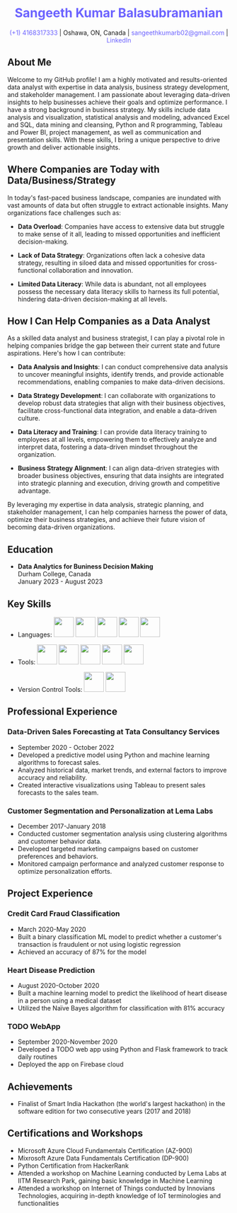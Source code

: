 <div align="center">
  <h1 style="color:#6C63FF;">Sangeeth Kumar Balasubramanian</h1>

  <p>
    <a href="tel:+14168317333" style="text-decoration:none; color:#6C63FF;">(+1) 4168317333</a> |
    Oshawa, ON, Canada |
    <a href="mailto:sangeethkumarb02@gmail.com" style="text-decoration:none; color:#6C63FF;">sangeethkumarb02@gmail.com</a> |
    <a href="https://www.linkedin.com/in/Sangeeth-kumar-18b5b915a" style="text-decoration:none; color:#6C63FF;">LinkedIn</a>
  </p>
</div>

## About Me
Welcome to my GitHub profile! I am a highly motivated and results-oriented data analyst with expertise in data analysis, business strategy development, and stakeholder management. I am passionate about leveraging data-driven insights to help businesses achieve their goals and optimize performance.
I have a strong background in business strategy. My skills include data analysis and visualization, statistical analysis and modeling, advanced Excel and SQL, data mining and cleansing, Python and R programming, Tableau and Power BI, project management, as well as communication and presentation skills. With these skills, I bring a unique perspective to drive growth and deliver actionable insights.

## Where Companies are Today with Data/Business/Strategy

In today's fast-paced business landscape, companies are inundated with vast amounts of data but often struggle to extract actionable insights. Many organizations face challenges such as:

- **Data Overload**: Companies have access to extensive data but struggle to make sense of it all, leading to missed opportunities and inefficient decision-making.

- **Lack of Data Strategy**: Organizations often lack a cohesive data strategy, resulting in siloed data and missed opportunities for cross-functional collaboration and innovation.

- **Limited Data Literacy**: While data is abundant, not all employees possess the necessary data literacy skills to harness its full potential, hindering data-driven decision-making at all levels.

## How I Can Help Companies as a Data Analyst

As a skilled data analyst and business strategist, I can play a pivotal role in helping companies bridge the gap between their current state and future aspirations. Here's how I can contribute:

- **Data Analysis and Insights**: I can conduct comprehensive data analysis to uncover meaningful insights, identify trends, and provide actionable recommendations, enabling companies to make data-driven decisions.

- **Data Strategy Development**: I can collaborate with organizations to develop robust data strategies that align with their business objectives, facilitate cross-functional data integration, and enable a data-driven culture.

- **Data Literacy and Training**: I can provide data literacy training to employees at all levels, empowering them to effectively analyze and interpret data, fostering a data-driven mindset throughout the organization.

- **Business Strategy Alignment**: I can align data-driven strategies with broader business objectives, ensuring that data insights are integrated into strategic planning and execution, driving growth and competitive advantage.

By leveraging my expertise in data analysis, strategic planning, and stakeholder management, I can help companies harness the power of data, optimize their business strategies, and achieve their future vision of becoming data-driven organizations.

## Education
- **Data Analytics for Buniness Decision Making**  
  Durham College, Canada  
  January 2023 - August 2023  

## Key Skills
- Languages: <img src="https://cdn.jsdelivr.net/gh/devicons/devicon/icons/python/python-original-wordmark.svg" width="45" height="45"/>  <img src="https://cdn.jsdelivr.net/gh/devicons/devicon/icons/javascript/javascript-original.svg" width="45" height="45"/>  <img src="https://cdn.jsdelivr.net/gh/devicons/devicon/icons/html5/html5-original-wordmark.svg" width="45" height="45"/>  <img src="https://cdn.jsdelivr.net/gh/devicons/devicon/icons/css3/css3-original-wordmark.svg" width="45" height="45"/>  <img src="https://cdn.jsdelivr.net/gh/devicons/devicon/icons/mysql/mysql-original-wordmark.svg" width="45" height="45" />

- Tools: <img src="https://cdn.jsdelivr.net/gh/devicons/devicon/icons/pandas/pandas-original-wordmark.svg" width="45" height="45" /> <img src="https://cdn.jsdelivr.net/gh/devicons/devicon/icons/numpy/numpy-original-wordmark.svg" width="45" height="45" /> <img src="https://cdn.jsdelivr.net/gh/devicons/devicon/icons/jenkins/jenkins-original.svg" width="45" height="45"/> <img src="https://cdn.jsdelivr.net/gh/devicons/devicon/icons/selenium/selenium-original.svg" width="45" height="45" /> <img src="https://cdn.jsdelivr.net/gh/devicons/devicon/icons/cucumber/cucumber-plain-wordmark.svg" width="45" height="45" />


- Version Control Tools: <img src="https://cdn.jsdelivr.net/gh/devicons/devicon/icons/git/git-original-wordmark.svg" width="45" height="45" /> <img src="https://cdn.jsdelivr.net/gh/devicons/devicon/icons/subversion/subversion-original-wordmark.svg" width="45" height="45" />


## Professional Experience
### Data-Driven Sales Forecasting at Tata Consultancy Services
- September 2020 - October 2022
- Developed a predictive model using Python and machine learning algorithms to forecast sales.
- Analyzed historical data, market trends, and external factors to improve accuracy and reliability.
- Created interactive visualizations using Tableau to present sales forecasts to the sales team.

### Customer Segmentation and Personalization at Lema Labs
- December 2017-January 2018
- Conducted customer segmentation analysis using clustering algorithms and customer behavior data.
- Developed targeted marketing campaigns based on customer preferences and behaviors.
- Monitored campaign performance and analyzed customer response to optimize personalization efforts.

## Project Experience
### Credit Card Fraud Classification
- March 2020-May 2020
- Built a binary classification ML model to predict whether a customer's transaction is fraudulent or not using logistic regression
- Achieved an accuracy of 87% for the model

### Heart Disease Prediction
- August 2020-October 2020
- Built a machine learning model to predict the likelihood of heart disease in a person using a medical dataset
- Utilized the Naïve Bayes algorithm for classification with 81% accuracy

### TODO WebApp
- September 2020-November 2020
- Developed a TODO web app using Python and Flask framework to track daily routines
- Deployed the app on Firebase cloud

## Achievements
- Finalist of Smart India Hackathon (the world's largest hackathon) in the software edition for two consecutive years (2017 and 2018)

## Certifications and Workshops
- Microsoft Azure Cloud Fundamentals Certification (AZ-900)
- Mixrosoft Azure Data Fundamentals Certification (DP-900)
- Python Certification from HackerRank
- Attended a workshop on Machine Learning conducted by Lema Labs at IITM Research Park, gaining basic knowledge in Machine Learning
- Attended a workshop on Internet of Things conducted by Innovians Technologies, acquiring in-depth knowledge of IoT terminologies and functionalities
